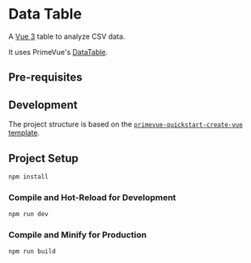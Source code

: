# Data Table

A [Vue 3](https://vuejs.org/) table to analyze CSV data.

It uses PrimeVue's [DataTable](https://primevue.org/datatable/).

## Pre-requisites


## Development

The project structure is based on the [`primevue-quickstart-create-vue` template](https://github.com/primefaces/primevue-examples/tree/main/vite-quickstart).

## Project Setup

```sh
npm install
```

### Compile and Hot-Reload for Development

```sh
npm run dev
```

### Compile and Minify for Production

```sh
npm run build
```
